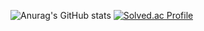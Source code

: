 ![Anurag's GitHub stats](https://github-readme-stats.vercel.app/api?username=rlooo&show_icons=true&theme=omni)
[![Solved.ac Profile](http://mazassumnida.wtf/api/v2/generate_badge?boj=dmsdudxx)](https://solved.ac/dmsdudxx/)
